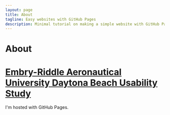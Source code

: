 ```yaml
---
layout: page
title: About
tagline: Easy websites with GitHub Pages
description: Minimal tutorial on making a simple website with GitHub Pages
---
```


# About


# [Embry-Riddle Aeronautical University Daytona Beach Usability Study](./ERAUDB.md)

I'm hosted with GitHub Pages.
